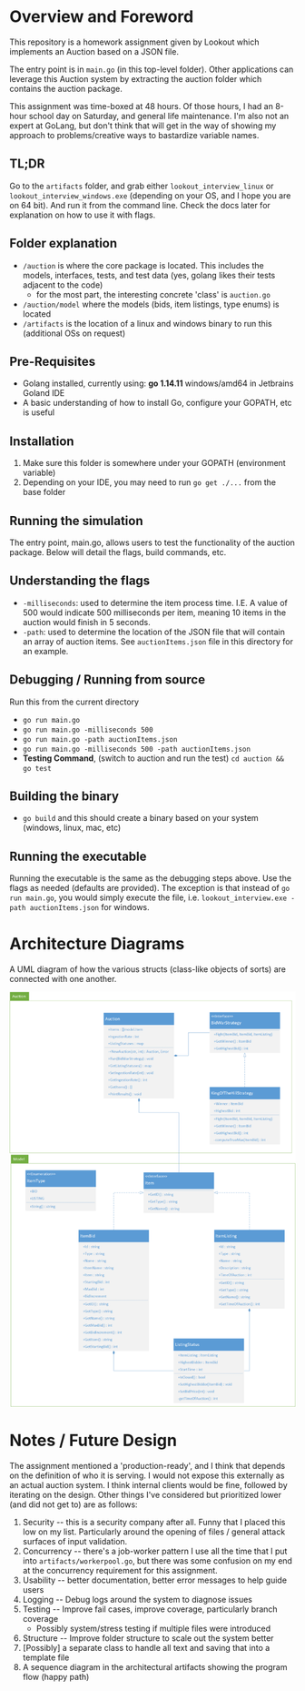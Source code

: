 # Overview and Foreword
This repository is a homework assignment given by Lookout which implements an Auction based on a JSON file. 

The entry point is in `main.go` (in this top-level folder). Other applications can leverage this Auction system by extracting the auction folder which contains the auction package. 

This assignment was time-boxed at 48 hours. Of those hours, I had an 8-hour school day on Saturday, and general life maintenance. 
I'm also not an expert at GoLang, but don't think that will get in the way of showing my approach to problems/creative ways to bastardize variable names.

## TL;DR
Go to the `artifacts` folder, and grab either `lookout_interview_linux` or `lookout_interview_windows.exe` (depending on your OS, and I hope you are on 64 bit).
And run it from the command line. Check the docs later for explanation on how to use it with flags. 

## Folder explanation
- `/auction` is where the core package is located. This includes the models, interfaces, tests, and test data (yes, golang likes their tests adjacent to the code)
  - for the most part, the interesting concrete 'class' is `auction.go`
- `/auction/model` where the models (bids, item listings, type enums) is located
- `/artifacts` is the location of a linux and windows binary to run this (additional OSs on request)

## Pre-Requisites
- Golang installed, currently using: **go 1.14.11** windows/amd64 in Jetbrains Goland IDE
- A basic understanding of how to install Go, configure your GOPATH, etc is useful

## Installation
1. Make sure this folder is somewhere under your GOPATH (environment variable)
2. Depending on your IDE, you may need to run `go get ./...` from the base folder

## Running the simulation
The entry point, main.go, allows users to test the functionality of the auction package. Below will detail the flags, build commands, etc.

## Understanding the flags
- `-milliseconds`: used to determine the item process time. I.E. A value of 500 would indicate 500 milliseconds per item, meaning 10 items in the auction would finish in 5 seconds.
- `-path`: used to determine the location of the JSON file that will contain an array of auction items. See `auctionItems.json` file in this directory for an example.

## Debugging / Running from source
Run this from the current directory 
- `go run main.go`
- `go run main.go -milliseconds 500`
- `go run main.go -path auctionItems.json`
- `go run main.go -milliseconds 500 -path auctionItems.json`
- <b>Testing Command</b>, (switch to auction and run the test) `cd auction && go test`

## Building the binary
- `go build` and this should create a binary based on your system (windows, linux, mac, etc)

## Running the executable
Running the executable is the same as the debugging steps above. Use the flags as needed (defaults are provided). The exception is that instead of 
`go run main.go`, you would simply execute the file, i.e. `lookout_interview.exe -path auctionItems.json` for windows.

# Architecture Diagrams
A UML diagram of how the various structs (class-like objects of sorts) are connected with one another. 

![Diagram of System](artifacts/uml_architecture.png?raw=true "Architecture")

# Notes / Future Design
The assignment mentioned a 'production-ready', and I think that depends on the definition of who it is serving. I would not expose this externally as
an actual auction system. I think internal clients would be fine, followed by iterating on the design. Other things I've considered but prioritized lower (and did not get to) are as follows:
1. Security -- this is a security company after all. Funny that I placed this low on my list. Particularly around the opening of files / general attack surfaces of input validation. 
2. Concurrency -- there's a job-worker pattern I use all the time that I put into `artifacts/workerpool.go`, but there was some confusion on my end at the concurrency requirement for this assignment.
3. Usability -- better documentation, better error messages to help guide users
4. Logging -- Debug logs around the system to diagnose issues 
5. Testing -- Improve fail cases, improve coverage, particularly branch coverage
   - Possibly system/stress testing if multiple files were introduced
6. Structure -- Improve folder structure to scale out the system better
7. [Possibly] a separate class to handle all text and saving that into a template file
8. A sequence diagram in the architectural artifacts showing the program flow (happy path)
